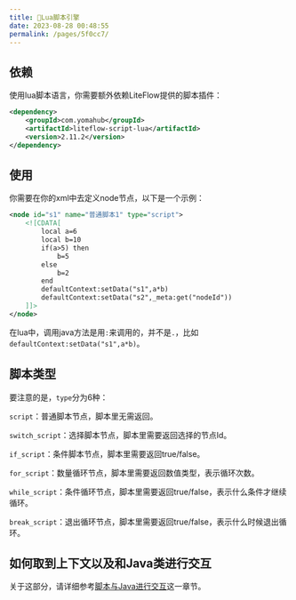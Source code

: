 ```yaml
---
title: 🍝Lua脚本引擎
date: 2023-08-28 00:48:55
permalink: /pages/5f0cc7/
---
```


## 依赖

使用lua脚本语言，你需要额外依赖LiteFlow提供的脚本插件：

```xml
<dependency>
    <groupId>com.yomahub</groupId>
    <artifactId>liteflow-script-lua</artifactId>
    <version>2.11.2</version>
</dependency>
```

## 使用

你需要在你的xml中去定义node节点，以下是一个示例：

```xml
<node id="s1" name="普通脚本1" type="script">
    <![CDATA[
        local a=6
        local b=10
        if(a>5) then
            b=5
        else
            b=2
        end
        defaultContext:setData("s1",a*b)
        defaultContext:setData("s2",_meta:get("nodeId"))
    ]]>
</node>
```

在lua中，调用java方法是用`:`来调用的，并不是`.`，比如`defaultContext:setData("s1",a*b)`。

## 脚本类型

要注意的是，`type`分为6种：

`script`：普通脚本节点，脚本里无需返回。

`switch_script`：选择脚本节点，脚本里需要返回选择的节点Id。

`if_script`：条件脚本节点，脚本里需要返回true/false。

`for_script`：数量循环节点，脚本里需要返回数值类型，表示循环次数。

`while_script`：条件循环节点，脚本里需要返回true/false，表示什么条件才继续循环。

`break_script`：退出循环节点，脚本里需要返回true/false，表示什么时候退出循环。

## 如何取到上下文以及和Java类进行交互

关于这部分，请详细参考[脚本与Java进行交互](/pages/d861c8/)这一章节。